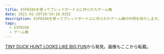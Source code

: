 ```yaml
---
title: ESP8266を使ってブレッドボード上に作られたゲーム機
date: 2021-02-26T10:54:18.035Z
description: ESP8266を使ってブレッドボード上に作られたゲーム機の作例を紹介します。
tags:
  - ESP8266
  - ゲーム機
---
```

[TINY DUCK HUNT LOOKS LIKE BIG FUN](https://hackaday.com/2020/03/08/tiny-duck-hunt-looks-like-big-fun/)から発見。画像もここから転載。
